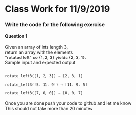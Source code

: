 # Class Work for 11/9/2019
### Write the code for the following exercise
#### Question 1 
Given an array of ints length 3, <br />
return an array with the elements <br />
"rotated left" so {1, 2, 3} yields {2, 3, 1}.<br />
Sample input and expected output <br />

<code>
rotate_left3([1, 2, 3]) → [2, 3, 1] <br />
rotate_left3([5, 11, 9]) → [11, 9, 5] <br />
rotate_left3([7, 0, 0]) → [0, 0, 7]
</code>
<br />
Once you are done push your code to github and let me know <br />
This should not take more than 20 minutes
